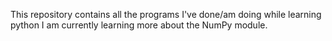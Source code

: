 This repository contains all the programs I've done/am doing while learning python
I am currently learning more about the NumPy module.
